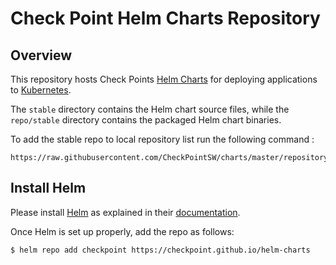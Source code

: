 # Check Point Helm Charts Repository

## Overview

This repository hosts Check Points [Helm Charts](https://helm.sh) for deploying applications to [Kubernetes](https://kubernetes.io/).

The `stable` directory contains the Helm chart source files, while the `repo/stable` directory contains the packaged Helm chart binaries.  

To add the stable repo to local repository list run the following command : 
```
https://raw.githubusercontent.com/CheckPointSW/charts/master/repository/
```

## Install Helm

Please install [Helm](https://helm.sh) as explained in their [documentation](https://helm.sh/docs/intro/install/#scrollpane).

Once Helm is set up properly, add the repo as follows:

```console
$ helm repo add checkpoint https://checkpoint.github.io/helm-charts
```
